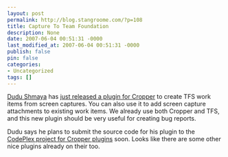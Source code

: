 ```yaml
---
layout: post
permalink: http://blog.stangroome.com/?p=108
title: Capture To Team Foundation
description: None
date: 2007-06-04 00:51:31 -0000
last_modified_at: 2007-06-04 00:51:31 -0000
publish: false
pin: false
categories:
- Uncategorized
tags: []
---
```

[Dudu Shmaya](http://notsosmartbuilder.blogspot.com/) has [just released a plugin for Cropper](http://notsosmartbuilder.blogspot.com/2007/05/cropper-tfs-work-item-plugin.html) to create TFS work items from screen captures. You can also use it to add screen capture attachments to existing work items. We already use both Cropper and TFS, and this new plugin should be very useful for creating bug reports.

Dudu says he plans to submit the source code for his plugin to the [CodePlex project for Cropper plugins](http://www.codeplex.com/cropperplugins) soon. Looks like there are some other nice plugins already on their too.
